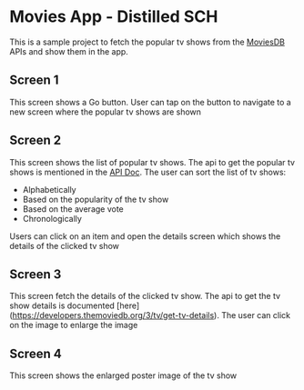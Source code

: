 # Movies App - Distilled SCH

This is a sample project to fetch the popular tv shows from the [MoviesDB](https://www.themoviedb.org/) 
APIs and show them in the app.

## Screen 1

This screen shows a Go button. User can tap on the button to navigate to a new screen where the popular
tv shows are shown

## Screen 2

This screen shows the list of popular tv shows. The api to get the popular tv shows is mentioned
in the [API Doc](https://developers.themoviedb.org/3/tv/get-top-rated-tv). 
The user can sort the list of tv shows:
* Alphabetically
* Based on the popularity of the tv show
* Based on the average vote
* Chronologically

Users can click on an item and open the details screen which shows the details of the clicked tv show

## Screen 3

This screen fetch the details of the clicked tv show. The api to get the tv show details is documented
[here] (https://developers.themoviedb.org/3/tv/get-tv-details). The user can click on the image to enlarge the image

## Screen 4

This screen shows the enlarged poster image of the tv show